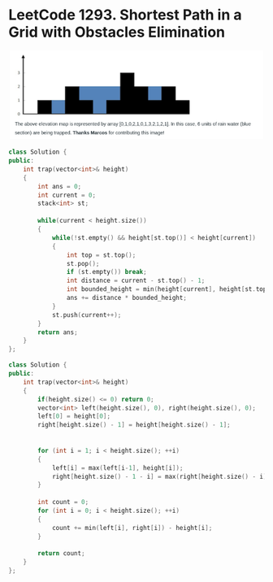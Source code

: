 # LeetCode 1293. Shortest Path in a Grid with Obstacles Elimination

<p align = "center">   <img width = "500" src = "images/LeetCode 1293. Shortest Path in a Grid with Obstacles Elimination_2019-12-24-00-55-11.png "> </p>

```cpp
class Solution {
public:
    int trap(vector<int>& height) 
    {
        int ans = 0; 
        int current = 0;
        stack<int> st; 
        
        while(current < height.size())
        {
            while(!st.empty() && height[st.top()] < height[current])
            {
                int top = st.top();
                st.pop(); 
                if (st.empty()) break; 
                int distance = current - st.top() - 1; 
                int bounded_height = min(height[current], height[st.top()]) - height[top]; 
                ans += distance * bounded_height; 
            }
            st.push(current++); 
        }
        return ans; 
    }
};
```

```cpp
class Solution {
public:
    int trap(vector<int>& height) 
    {
        if(height.size() <= 0) return 0;  
        vector<int> left(height.size(), 0), right(height.size(), 0); 
        left[0] = height[0]; 
        right[height.size() - 1] = height[height.size() - 1];
        
        
        for (int i = 1; i < height.size(); ++i)
        {
            left[i] = max(left[i-1], height[i]);
            right[height.size() - 1 - i] = max(right[height.size() - i], height[height.size() - 1 - i]); 
        }
        
        int count = 0; 
        for (int i = 0; i < height.size(); ++i)
        {
            count += min(left[i], right[i]) - height[i];
        }
        
        return count; 
    }
};
```


